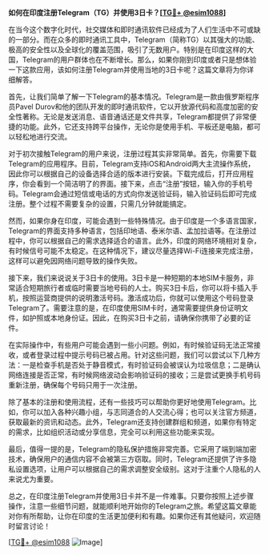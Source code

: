 **如何在印度注册Telegram（TG）并使用3日卡？[[TG💪+ @esim1088](https://t.me/s/esim1088)]**

在当今这个数字化时代，社交媒体和即时通讯软件已经成为了人们生活中不可或缺的一部分。而在众多的即时通讯工具中，Telegram（简称TG）以其强大的功能、极高的安全性以及全球化的覆盖范围，吸引了无数用户。特别是在印度这样的大国，Telegram的用户群体也在不断增长。那么，如果你刚到印度或者只是想体验一下这款应用，该如何注册Telegram并使用当地的3日卡呢？这篇文章将为你详细解答。

首先，让我们简单了解一下Telegram的基本情况。Telegram是一款由俄罗斯程序员Pavel Durov和他的团队开发的即时通讯软件，它以开放源代码和高度加密的安全性著称。无论是发送消息、语音通话还是文件共享，Telegram都提供了非常便捷的功能。此外，它还支持跨平台操作，无论你是使用手机、平板还是电脑，都可以轻松地进行交流。

对于初次接触Telegram的用户来说，注册过程其实非常简单。首先，你需要下载Telegram的应用程序。目前，Telegram支持iOS和Android两大主流操作系统，因此你可以根据自己的设备选择合适的版本进行安装。下载完成后，打开应用程序，你会看到一个简洁明了的界面。接下来，点击“注册”按钮，输入你的手机号码。Telegram会通过短信或电话的方式向你发送验证码，输入验证码后即可完成注册。整个过程不需要复杂的设置，只需几分钟就能搞定。

然而，如果你身在印度，可能会遇到一些特殊情况。由于印度是一个多语言国家，Telegram的界面支持多种语言，包括印地语、泰米尔语、孟加拉语等。在注册过程中，你可以根据自己的需求选择适合的语言。此外，印度的网络环境相对复杂，有时候信号可能不太稳定。在这种情况下，建议尽量选择Wi-Fi连接来完成注册，这样可以避免因网络问题导致的操作失败。

接下来，我们来说说关于3日卡的使用。3日卡是一种短期的本地SIM卡服务，非常适合短期旅行者或临时需要当地号码的人士。购买3日卡后，你可以将卡插入手机，按照运营商提供的说明激活号码。激活成功后，你就可以使用这个号码登录Telegram了。需要注意的是，在印度使用SIM卡时，通常需要提供身份证明文件，如护照或本地身份证。因此，在购买3日卡之前，请确保你携带了必要的证件。

在实际操作中，有些用户可能会遇到一些小问题。例如，有时候验证码无法正常接收，或者登录过程中提示号码已被占用。针对这些问题，我们可以尝试以下几种方法：一是检查手机是否处于静音模式，有时验证码会被误认为垃圾信息；二是确认网络连接是否正常，有时候网络波动会影响验证码的接收；三是尝试更换手机号码重新注册，确保每个号码只用于一次注册。

除了基本的注册和使用流程，还有一些技巧可以帮助你更好地使用Telegram。比如，你可以加入各种兴趣小组，与志同道合的人交流心得；也可以关注官方频道，获取最新的资讯和动态。此外，Telegram还支持创建群组和频道，如果你有特定的需求，比如组织活动或分享信息，完全可以利用这些功能来实现。

最后，值得一提的是，Telegram的隐私保护措施非常完善。它采用了端到端加密技术，确保用户的通信内容不会被第三方窃取。同时，Telegram还提供了许多隐私设置选项，让用户可以根据自己的需求调整安全级别。这对于注重个人隐私的人来说尤为重要。

总之，在印度注册Telegram并使用3日卡并不是一件难事。只要你按照上述步骤操作，注意一些细节问题，就能顺利地开始你的Telegram之旅。希望这篇文章能对你有所帮助，让你在印度的生活更加便利和有趣。如果你还有其他疑问，欢迎随时留言讨论！

[[TG💪+ @esim1088](https://t.me/s/esim1088) ![Image](https://i.postimg.cc/4NQfJmqS/Snipaste-2025-05-13-00-14-12.png)]